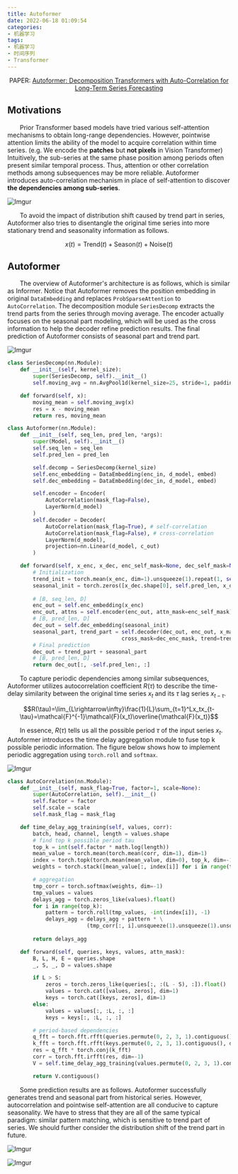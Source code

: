 ```yaml
---
title: Autoformer
date: 2022-06-18 01:09:54
categories:
- 机器学习
tags:
- 机器学习
- 时间序列
- Transformer
---
```


<center>PAPER: <a href="https://arxiv.org/abs/2106.13008">Autoformer: Decomposition Transformers with Auto-Correlation for Long-Term Series Forecasting</a></center>

## Motivations
&emsp;&emsp;Prior Transformer based models have tried various self-attention mechanisms to obtain long-range dependencies. However, pointwise attention limits the ability of the model to acquire correlation within time series. (e.g. We encode the **patches** but **not pixels** in Vision Transformer) Intuitively, the sub-series at the same phase position among periods often present similar temporal process. Thus, attention or other correlation methods among subsequences may be more reliable. Autoformer introduces auto-correlation mechanism in place of self-attention to discover **the dependencies among sub-series**.

![Imgur](https://i.imgur.com/Q55N6LR.png)

&emsp;&emsp;To avoid the impact of distribution shift caused by trend part in series, Autoformer also tries to disentangle the original time series into more stationary trend and seasonality information as follows.

$$x(t)=\text{Trend}(t)+\text{Season}(t)+\text{Noise}(t)$$

## Autoformer
&emsp;&emsp;The overview of Autoformer's architecture is as follows, which is similar as Informer. Notice that Autoformer removes the position embedding in original `DataEmbedding` and replaces `ProbSparseAttention` to `AutoCorrelation`. The decomposition module `SeriesDecomp` extracts the trend parts from the series through moving average. The encoder actually focuses on the seasonal part modeling, which will be used as the cross information to help the decoder refine prediction results. The final prediction of Autoformer consists of seasonal part and trend part.

![Imgur](https://i.imgur.com/pF4gJ1B.png)

```python
class SeriesDecomp(nn.Module):
    def __init__(self, kernel_size):
        super(SeriesDecomp, self).__init__()
        self.moving_avg = nn.AvgPool1d(kernel_size=25, stride=1, padding=0)

    def forward(self, x):
        moving_mean = self.moving_avg(x)
        res = x - moving_mean
        return res, moving_mean

class Autoformer(nn.Module):
    def __init__(self, seq_len, pred_len, *args):
        super(Model, self).__init__()
        self.seq_len = seq_len
        self.pred_len = pred_len

        self.decomp = SeriesDecomp(kernel_size)
        self.enc_embedding = DataEmbedding(enc_in, d_model, embed)
        self.dec_embedding = DataEmbedding(dec_in, d_model, embed)

        self.encoder = Encoder(
            AutoCorrelation(mask_flag=False), 
            LayerNorm(d_model)
        )
        self.decoder = Decoder(
            AutoCorrelation(mask_flag=True), # self-correlation
            AutoCorrelation(mask_flag=False), # cross-correlation
            LayerNorm(d_model),
            projection=nn.Linear(d_model, c_out)
        )

    def forward(self, x_enc, x_dec, enc_self_mask=None, dec_self_mask=None, dec_enc_mask=None):
        # Initialization
        trend_init = torch.mean(x_enc, dim=1).unsqueeze(1).repeat(1, self.pred_len, 1)
        seasonal_init = torch.zeros([x_dec.shape[0], self.pred_len, x_dec.shape[2]], device=x_enc.device)
        
        # [B, seq_len, D]
        enc_out = self.enc_embedding(x_enc)
        enc_out, attns = self.encoder(enc_out, attn_mask=enc_self_mask)
        # [B, pred_len, D]
        dec_out = self.dec_embedding(seasonal_init)
        seasonal_part, trend_part = self.decoder(dec_out, enc_out, x_mask=dec_self_mask, 
                                    cross_mask=dec_enc_mask, trend=trend_init)
        # Final prediction
        dec_out = trend_part + seasonal_part
        # [B, pred_len, D]
        return dec_out[:, -self.pred_len:, :]  
```

&emsp;&emsp;To capture periodic dependencies among similar subsequences, Autoformer utilizes autocorrelation coefficient $R(\tau)$ to describe the time-delay similarity between the original time series $x_t$ and its $\tau$ lag series $x_{t-\tau}$. 

$$R(\tau)=\lim_{L\rightarrow\infty}\frac{1}{L}\sum_{t=1}^Lx_tx_{t-\tau}=\mathcal{F}^{-1}\mathcal{F}(x_t)\overline{\mathcal{F}(x_t)}$$

&emsp;&emsp;In essence, $R(\tau)$ tells us all the possible period $\tau$ of the input series $x_t$. Autoformer introduces the time delay aggregation module to fuse top k possible periodic information. The figure below shows how to implement periodic aggregation using `torch.roll` and `softmax`. 

![Imgur](https://i.imgur.com/hiWK6rg.png)

```python
class AutoCorrelation(nn.Module):
    def __init__(self, mask_flag=True, factor=1, scale=None):
        super(AutoCorrelation, self).__init__()
        self.factor = factor
        self.scale = scale
        self.mask_flag = mask_flag

    def time_delay_agg_training(self, values, corr):
        batch, head, channel, length = values.shape
        # find top k possible period tau
        top_k = int(self.factor * math.log(length))
        mean_value = torch.mean(torch.mean(corr, dim=1), dim=1)
        index = torch.topk(torch.mean(mean_value, dim=0), top_k, dim=-1)[1]
        weights = torch.stack([mean_value[:, index[i]] for i in range(top_k)], dim=-1)

        # aggregation
        tmp_corr = torch.softmax(weights, dim=-1)
        tmp_values = values
        delays_agg = torch.zeros_like(values).float()
        for i in range(top_k):
            pattern = torch.roll(tmp_values, -int(index[i]), -1)
            delays_agg = delays_agg + pattern * \
                         (tmp_corr[:, i].unsqueeze(1).unsqueeze(1).unsqueeze(1).repeat(1, head, channel, length))
        
        return delays_agg

    def forward(self, queries, keys, values, attn_mask):
        B, L, H, E = queries.shape
        _, S, _, D = values.shape

        if L > S:
            zeros = torch.zeros_like(queries[:, :(L - S), :]).float()
            values = torch.cat([values, zeros], dim=1)
            keys = torch.cat([keys, zeros], dim=1)
        else:
            values = values[:, :L, :, :]
            keys = keys[:, :L, :, :]

        # period-based dependencies
        q_fft = torch.fft.rfft(queries.permute(0, 2, 3, 1).contiguous(), dim=-1)
        k_fft = torch.fft.rfft(keys.permute(0, 2, 3, 1).contiguous(), dim=-1)
        res = q_fft * torch.conj(k_fft)
        corr = torch.fft.irfft(res, dim=-1)
        V = self.time_delay_agg_training(values.permute(0, 2, 3, 1).contiguous(), corr).permute(0, 3, 1, 2)

        return V.contiguous()
```

&emsp;&emsp;Some prediction results are as follows. Autoformer successfully generates trend and seasonal part from historical series. However, autocorrelation and pointwise self-attention are all conducive to capture seasonality. We have to stress that they are all of the same typical paradigm: similar pattern matching, which is sensitive to trend part of series. We should further consider the distribution shift of the trend part in future. 

![Imgur](https://i.imgur.com/X5N8VHP.png)

![Imgur](https://i.imgur.com/jBP2eNu.png)